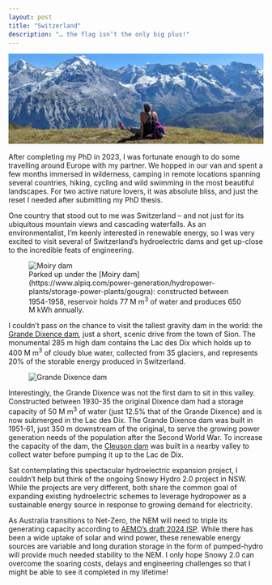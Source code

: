 ```yaml
---
layout: post
title: "Switzerland"
description: "… the flag isn’t the only big plus!"
---
```


![Mountains](https://github.com/lfillbrook/lfillbrook.github.io/blob/main/assets/img/CH/Mountains.jpg)

After completing my PhD in 2023, I was fortunate enough to do some travelling around Europe with my partner. We hopped in our van and spent a few months immersed in wilderness, camping in remote locations spanning several countries, hiking, cycling and wild swimming in the most beautiful landscapes. For two active nature lovers, it was absolute bliss, and just the reset I needed after submitting my PhD thesis.

One country that stood out to me was Switzerland – and not just for its ubiquitous mountain views and cascading waterfalls. As an environmentalist, I’m keenly interested in renewable energy, so I was very excited to visit several of Switzerland’s hydroelectric dams and get up-close to the incredible feats of engineering. 

<figure>
  <img src="{{site.url}}/assets/img/CH/Moiry.jpg" alt="Moiry dam" class="img-fluid"/>
  <figcaption>Parked up under the [Moiry dam](https://www.alpiq.com/power-generation/hydropower-plants/storage-power-plants/gougra): constructed between 1954-1958, reservoir holds 77 M m<sup>3</sup> of water and produces 650 M kWh annually.</figcaption>
</figure>

I couldn’t pass on the chance to visit the tallest gravity dam in the world: the [Grande Dixence dam](https://www.grande-dixence.ch/en/the-complex/dams/grande-dixence-78/), just a short, scenic drive from the town of Sion. The monumental 285 m high dam contains the Lac des Dix which holds up to 400 M m<sup>3</sup> of cloudy blue water, collected from 35 glaciers, and represents 20% of the storable energy produced in Switzerland.

<figure>
  <img src="{{site.url}}/assets/img/CH/Dixence.jpg" alt="Grande Dixence dam" class="img-fluid"/>
</figure>

Interestingly, the Grande Dixence was not the first dam to sit in this valley. Constructed between 1930-35 the original Dixence dam had a storage capacity of 50 M m<sup>3</sup> of water (just 12.5% that of the Grande Dixence) and is now submerged in the Lac des Dix. The Grande Dixence dam was built in 1951-61, just 350 m downstream of the original, to serve the growing power generation needs of the population after the Second World War. To increase the capacity of the dam, the [Cleuson dam](https://www.grande-dixence.ch/en/the-complex/dams/cleuson-82/) was built in a nearby valley to collect water before pumping it up to the Lac de Dix. 

Sat contemplating this spectacular hydroelectric expansion project, I couldn’t help but think of the ongoing Snowy Hydro 2.0 project in NSW. While the projects are very different, both share the common goal of expanding existing hydroelectric schemes to leverage hydropower as a sustainable energy source in response to growing demand for electricity. 

As Australia transitions to Net-Zero, the NEM will need to triple its generating capacity according to [AEMO’s draft 2024 ISP](https://aemo.com.au/consultations/current-and-closed-consultations/draft-2024-isp-consultation). While there has been a wide uptake of solar and wind power, these renewable energy sources are variable and long duration storage in the form of pumped-hydro will provide much needed stability to the NEM. I only hope Snowy 2.0 can overcome the soaring costs, delays and engineering challenges so that I might be able to see it completed in my lifetime!

